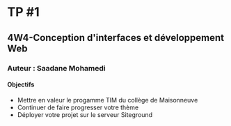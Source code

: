 # TP #1
## 4W4-Conception d'interfaces et développement Web
### Auteur : Saadane Mohamedi

#### Objectifs
- Mettre en valeur le progamme TIM du collège de Maisonneuve
- Continuer de faire progresser votre thème
- Déployer votre projet sur le serveur Siteground